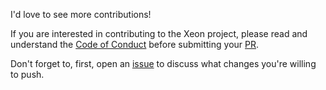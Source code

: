 I'd love to see more contributions! 

If you are interested in contributing to the Xeon project, please read and understand the [Code of Conduct](https://github.com/radicalmind/xeon/blob/master/CODE-OF-CONDUCT.md) before submitting your [PR](https://github.com/radicalmind/xeon/pulls).


Don't forget to, first, open an [issue](https://github.com/radicalmind/xeon) to discuss what changes you're willing to push.
